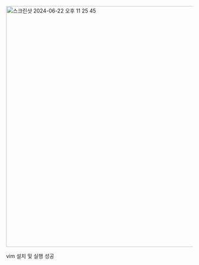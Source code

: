 <img width="650" alt="스크린샷 2024-06-22 오후 11 25 45" src="https://github.com/Profitah/NextJStest/assets/101340482/f0b6ba91-a86d-484d-bed3-3e552afac427">

vim 설치 및 실행 성공
